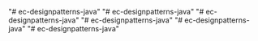"# ec-designpatterns-java" 
"# ec-designpatterns-java" 
"# ec-designpatterns-java" 
"# ec-designpatterns-java" 
"# ec-designpatterns-java" 
"# ec-designpatterns-java" 
